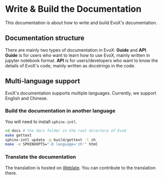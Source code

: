 # Write & Build the Documentation

This documentation is about how to write and build EvoX's documentation.

## Documentation structure

There are mainly two types of documentation in EvoX: **Guide** and **API**.
**Guide** is for users who want to learn how to use EvoX, mainly written in jupyter notebook format.
**API** is for users/developers who want to know the details of EvoX's code, mainly written as docstrings in the code.

## Multi-language support

EvoX's documentation supports multiple languages. Currently, we support English and Chinese.

### Build the documentation in another language

You will need to install `sphinx-intl`.

```bash
cd docs # the docs folder in the root directory of EvoX
make gettext
sphinx-intl update -p build/gettext -l zh
make -e SPHINXOPTS="-D language='zh'" html
```

### Translate the documentation

The translation is hosted on [Weblate](https://hosted.weblate.org/projects/evox/evox/). You can contribute to the translation there.
